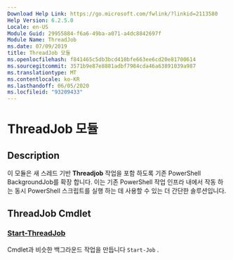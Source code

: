 ```yaml
---
Download Help Link: https://go.microsoft.com/fwlink/?linkid=2113580
Help Version: 6.2.5.0
Locale: en-US
Module Guid: 29955884-f6a6-49ba-a071-a4dc8842697f
Module Name: ThreadJob
ms.date: 07/09/2019
title: ThreadJob 모듈
ms.openlocfilehash: f841465c5db3bcd410bfe663ee6cd20e81700614
ms.sourcegitcommit: 3571b9e87e8881adbf7984cda46a63891039a987
ms.translationtype: MT
ms.contentlocale: ko-KR
ms.lasthandoff: 06/05/2020
ms.locfileid: "93209433"
---
```

# ThreadJob 모듈

## Description
이 모듈은 새 스레드 기반 **Threadjob** 작업을 포함 하도록 기존 PowerShell BackgroundJob를 확장 합니다. 이는 기존 PowerShell 작업 인프라 내에서 작동 하는 동시 PowerShell 스크립트를 실행 하는 데 사용할 수 있는 더 간단한 솔루션입니다.

## ThreadJob Cmdlet

### [Start-ThreadJob](Start-ThreadJob.md)
Cmdlet과 비슷한 백그라운드 작업을 만듭니다 `Start-Job` .
